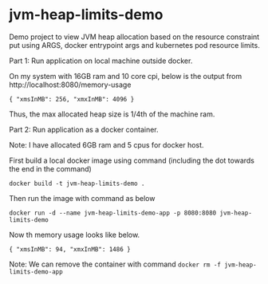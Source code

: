 # jvm-heap-limits-demo

Demo project to view JVM heap allocation based on the resource constraint put using ARGS, docker entrypoint args and kubernetes pod resource limits.


Part 1: Run application on local machine outside docker.

On my system with 16GB ram and 10 core cpi, below is the output from http://localhost:8080/memory-usage

`{
"xmsInMB": 256,
"xmxInMB": 4096
}`

Thus, the max allocated heap size is 1/4th of the machine ram.

Part 2: Run application as a docker container.

Note: I have allocated 6GB ram and 5 cpus for docker host. 

First build a local docker image using command (including the dot towards the end in the command)

`docker build -t jvm-heap-limits-demo .`

Then run the image with command as below

`docker run -d --name jvm-heap-limits-demo-app -p 8080:8080 jvm-heap-limits-demo`

Now th memory usage looks like below.

`{
"xmsInMB": 94,
"xmxInMB": 1486
}`

Note: We can remove the container with command
`docker rm -f jvm-heap-limits-demo-app`